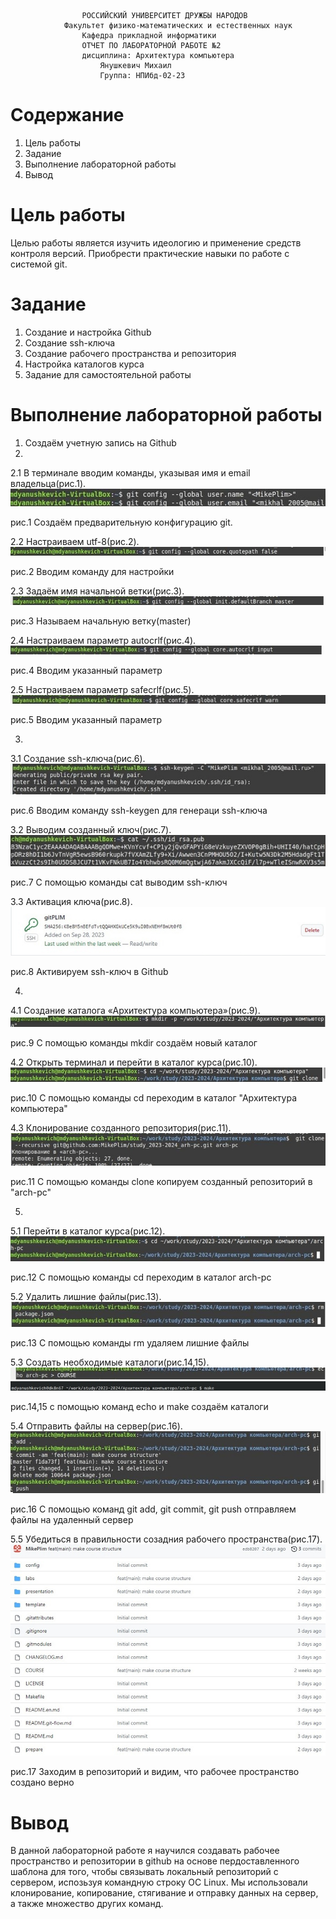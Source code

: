 					РОССИЙСКИЙ УНИВЕРСИТЕТ ДРУЖБЫ НАРОДОВ
				Факультет физико-математических и естественных наук
					Кафедра прикладной информатики
					ОТЧЕТ ПО ЛАБОРАТОРНОЙ РАБОТЕ №2
					дисциплина: Архитектура компьютера
						Янушкевич Михаил
						Группа: НПИбд-02-23

# Содержание
1. Цель работы
2. Задание
3. Выполнение лабораторной работы
4. Вывод

# Цель работы

Целью работы является изучить идеологию и применение средств контроля версий. Приобрести
практические навыки по работе с системой git.

# Задание
1. Создание и настройка Github
2. Создание ssh-ключа
3. Создание рабочего пространства и репозитория
4. Настройка каталогов курса
5. Задание для самостоятельной работы 

# Выполнение лабораторной работы

1. Создаём учетную запись на Github
2. 
2.1 В терминале вводим команды, указывая имя и email владельца(рис.1).
![1](image/1.png) 

рис.1 Создаём предварительную конфигурацию git.

2.2 Настраиваем utf-8(рис.2).
![2](image/2.png)

рис.2 Вводим команду для настройки

2.3 Задаём имя начальной ветки(рис.3).
![3](image/3.png)

рис.3 Называем начальную ветку(master)

2.4 Настраиваем параметр autocrlf(рис.4).
![4](image/4.png)

рис.4 Вводим указанный параметр

2.5 Настраиваем параметр safecrlf(рис.5).
![5](image/5.png)


рис.5 Вводим указанный параметр

3. 
3.1 Создание ssh-ключа(рис.6).
![6](image/6.png)

рис.6 Вводим команду ssh-keygen для генераци ssh-ключа

3.2 Выводим созданный ключ(рис.7).
![7](image/7.png)

рис.7 С помощью команды cat выводим ssh-ключ

3.3 Активация ключа(рис.8).
![8](image/8.png)

рис.8 Активируем ssh-ключ в Github

4. 
4.1 Создание каталога «Архитектура компьютера»(рис.9).
![9](image/9.png)

рис.9 С помощью команды mkdir создаём новый каталог

4.2 Открыть терминал и перейти в каталог курса(рис.10).
![10](image/10.png)

рис.10 С помощью команды cd переходим в каталог "Архитектура компьютера"

4.3 Клонирование созданного репозитория(рис.11).
![11](image/11.png)

рис.11 С помощью команды clone копируем созданный репозиторий в "arch-pc"

5. 
5.1 Перейти в каталог курса(рис.12).
![12](image/12.png)

рис.12 С помощью команды cd переходим в каталог arch-pc

5.2 Удалить лишние файлы(рис.13).
![13](image/13.png)

рис.13 С помощью команды rm удаляем лишние файлы

5.3 Создать необходимые каталоги(рис.14,15).
![14](image/14.png)
![15](image/15.png)

рис.14,15 с помощью команд echo и make создаём каталоги

5.4 Отправить файлы на сервер(рис.16).
![16](image/16.png)

рис.16 С помощью команд git add, git commit, git push отправляем файлы на удаленный сервер

5.5 Убедиться в правильности созадния рабочего пространства(рис.17).
![17](image/17.png)

рис.17 Заходим в репозиторий и видим, что рабочее пространство создано верно

# Вывод

В данной лабораторной работе я научился создавать рабочее пространство и репозитории в
github на основе пердоставленного шаблона для того, чтобы связывать локальный репозиторий с сервером, испозьзуя
командную строку ОС Linux. Мы использовали клонирование, копирование, стягивание и отправку
данных на сервер, а также множество других команд.

